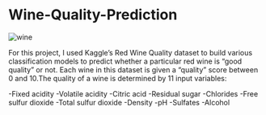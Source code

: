 # Wine-Quality-Prediction

![wine](https://user-images.githubusercontent.com/84585023/185804351-15160cd8-4297-45a6-9d52-f09ffe927714.jpg)

For this project, I used Kaggle’s Red Wine Quality dataset to build various classification models to predict whether a particular red wine is “good quality” or not. Each wine in this dataset is given a “quality” score between 0 and 10.The quality of a wine is determined by 11 input variables:

-Fixed acidity
-Volatile acidity
-Citric acid
-Residual sugar
-Chlorides
-Free sulfur dioxide
-Total sulfur dioxide
-Density
-pH
-Sulfates
-Alcohol
